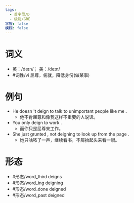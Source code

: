 ```yaml
---
tags:
  - 首字母/D
  - 级别/GRE
掌握: false
模糊: false
---
```

# 词义
- 英：/deɪn/； 美：/deɪn/
- #词性/vi  屈尊，俯就，降低身份(做某事)
# 例句
- He doesn 't deign to talk to unimportant people like me .
	- 他不肯屈尊和像我这样不重要的人说话。
- You only deign to work .
	- 而你只是屈尊来工作。
- She just grunted , not deigning to look up from the page .
	- 她只咕哝了一声，继续看书，不屑抬起头来看一眼。
# 形态
- #形态/word_third deigns
- #形态/word_ing deigning
- #形态/word_done deigned
- #形态/word_past deigned
